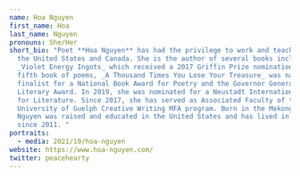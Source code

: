 ```yaml
---
name: Hoa Nguyen
first_name: Hoa
last_name: Nguyen
pronouns: She/Her
short_bio: "Poet **Hoa Nguyen** has had the privilege to work and teach all over
  the United States and Canada. She is the author of several books including
  _Violet Energy Ingots_ which received a 2017 Griffin Prize nomination. Her
  fifth book of poems, _A Thousand Times You Lose Your Treasure_ was named a
  finalist for a National Book Award for Poetry and the Governor General’s
  Literary Award. In 2019, she was nominated for a Neustadt International Prize
  for Literature. Since 2017, she has served as Associated Faculty of the
  University of Guelph Creative Writing MFA program. Born in the Mekong Delta,
  Nguyen was raised and educated in the United States and has lived in Canada
  since 2011. "
portraits:
  - media: 2021/10/hoa-nguyen
website: https://www.hoa-nguyen.com/
twitter: peacehearty
---
```

